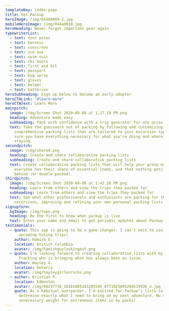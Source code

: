 ```yaml
---
templateKey: index-page
title: Get Packup
heroImage: /img/044A0009-2.jpg
mobileHeroImage: /img/044a0010.jpg
heroHeading: Never forget important gear again
typewriterList:
  - text: tent poles
  - text: harness
  - text: sunscreen
  - text: ice axe
  - text: swim suit
  - text: ski boots
  - text: first aid kit
  - text: passport
  - text: bug spray
  - text: gloves
  - text: helmet
  - text: batteries
heroSubheading: Sign up below to become an early adopter
heroCTALink: "#learn-more"
heroCTAText: Learn More
mainpitch:
  image: /img/Screen Shot 2020-09-08 at 1.17.18 PM.png
  heading: Adventure made easy.
  subheading: Pack with confidence with a trip generator for any occasion
  text: Take the guesswork out of packing by following and customizing
    comprehensive packing lists that are tailored to your excursion type, making
    sure you have everything necessary for what you’re doing and where you're
    staying.
secondpitch:
  image: /img/shared.png
  heading: Create and share collaborative packing lists
  subheading: Create and share collaborative packing lists
  text: Create collaborative packing lists that will help your group ensure
    everyone has their share of essential items, and that nothing gets left
    behind (or double packed).
thirdpitch:
  image: /img/Screen Shot 2020-09-08 at 1.42.26 PM.png
  heading: Learn from others and view the trips they packed for
  subheading: Learn from others and view the trips they packed for
  text: See what other professionals and enthusiasts are packing for their
    excursions, improving and refining your own personal packing lists.
signupform:
  bgImage: /img/topo.png
  heading: Be the first to know when packup is live
  text: Enter your name and email to get periodic updates about Packup
testimonials:
  - quote: This app is going to be a game changer. I can't wait to use it on
      upcoming hiking trips!
    author: Hamish E.
    location: British Columbia
    avatar: /img/hamishguylookingout.png
  - quote: I'm looking forward to creating collaborative lists with my friends.
      Tracking who is bringing what has always been an issue.
    author: Hayley G.
    location: Ontario
    avatar: /img/hayleygirlonrocks.png
  - author: Kristian P.
    location: Edmonton
    avatar: /img/66297736_10161885243285545_8771925095204519936_o.jpg
    quote: As a habitual overpacker, I’m excited for Packup’s lists to help me
      determine exactly what I need to bring on my next adventure. No more
      unnecessary weight for extraneous items in my packs!
---
```

